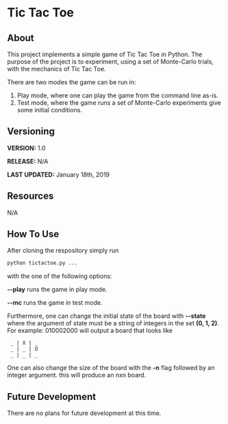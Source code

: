 # Tic Tac Toe

## About

This project implements a simple game of Tic Tac Toe in Python. The purpose of the project is to experiment, using a set of Monte-Carlo trials, with the mechanics of Tic Tac Toe.

There are two modes the game can be run in:
1. Play mode, where one can play the game from the command line as-is.
2. Test mode, where the game runs a set of Monte-Carlo experiments give some initial conditions.

## Versioning

**VERSION:** 1.0

**RELEASE:** N/A

**LAST UPDATED:** January 18th, 2019

## Resources

N/A

## How To Use

After cloning the respository simply run
```bash
python tictactoe.py ...
```
with the one of the following options:

**--play** runs the game in play mode.

**--mc** runs the game in test mode.

Furthermore, one can change the initial state of the board with **--state** where the argument of state must be a string of integers in the set **(0, 1, 2)**. For example: 010002000 will output a board that looks like

```
 _ | X | _ 
 _ | _ | O 
 _ | _ | _ 
```

One can also change the size of the board with the **-n** flag followed by an integer argument. this will produce an nxn board.

## Future Development

There are no plans for future development at this time.
